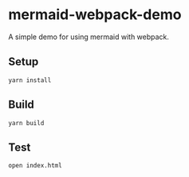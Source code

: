 # mermaid-webpack-demo

A simple demo for using mermaid with webpack.


## Setup

    yarn install


## Build

    yarn build


## Test

    open index.html
